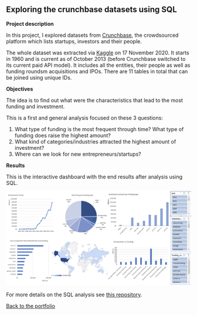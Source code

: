 ## Exploring the crunchbase datasets using SQL


**Project description**

In this project, I explored datasets from [Crunchbase](https://www.crunchbase.com/), the crowdsourced platform which lists startups, investors and their people. 

The whole dataset was extracted via [Kaggle](https://www.kaggle.com/arindam235/startup-investments-crunchbase) on 17 November 2020.
It starts in 1960 and is current as of October 2013 (before Crunchbase switched to its current paid API model). It includes all the entities, their people as well as funding roundsm acquisitions and IPOs. There are 11 tables in total that can be joined using unique IDs.

 

**Objectives** 

The idea is to find out what were the characteristics that lead to the most funding and investment. 

This is a first and general analysis focused on these 3 questions:

1. What type of funding is the most frequent through time? What type of funding does raise the highest amount?
2. What kind of categories/industries attracted the highest amount of investment?
3. Where can we look for new entrepreneurs/startups? 


**Results**

This is the interactive dashboard with the end results after analysis using SQL. 

![Dashboard](/images/Dashboard2.png)



For more details on the SQL analysis see [this repository](https://github.com/tuyenshares/exploring-crunchbase-sql).



[Back to the portfolio](https://tuyenshares.github.io/)
